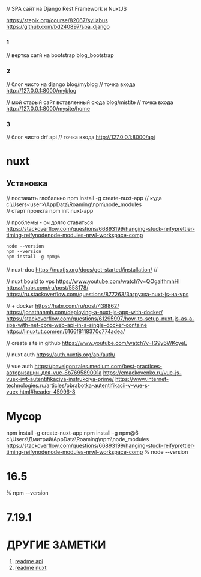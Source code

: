 // SPA сайт на Django Rest Framework и NuxtJS

https://stepik.org/course/82067/syllabus
https://github.com/bd240897/spa_django

### 1 
// вертка сатй на bootstrap
blog_bootstrap


### 2
// блог чисто на django
blog/myblog
// точка входа
http://127.0.0.1:8000/myblog

// мой старый сайт вставленный сюда
blog/mistite
// точка входа
http://127.0.0.1:8000/mysite/home

### 3
// блог чисто drf
api
// точка входа
http://127.0.0.1:8000/api

# nuxt

## Установка

// поставить глобально
npm install -g create-nuxt-app
// куда c:\Users\<user>\AppData\Roaming\npm\node_modules\
// старт проекта
npm init nuxt-app <project-name>

// проблемы - оч долго ставиться
https://stackoverflow.com/questions/66893199/hanging-stuck-reifyprettier-timing-reifynodenode-modules-nrwl-workspace-comp

    node --version
    npm --version
    npm install -g npm@6


####
// nuxt-doc
https://nuxtjs.org/docs/get-started/installation/
//

// nuxt bould to vps
https://www.youtube.com/watch?v=QOgaifhmhHI
https://habr.com/ru/post/558178/
https://ru.stackoverflow.com/questions/877263/Загрузка-nuxt-js-на-vps

// + docker
https://habr.com/ru/post/438862/
https://jonathanmh.com/deploying-a-nuxt-js-app-with-docker/
https://stackoverflow.com/questions/61295997/how-to-setup-nuxt-js-as-a-spa-with-net-core-web-api-in-a-single-docker-containe
https://linuxtut.com/en/6166f8118370c774adea/

// create site in github
https://www.youtube.com/watch?v=lG9y6WKcyeE

// nuxt auth
https://auth.nuxtjs.org/api/auth/

// vue auth
https://pavelgonzales.medium.com/best-practices-авторизации-для-vue-8b769589001a
https://emackovenko.ru/vue-js-vuex-jwt-autentifikaciya-instrukciya-prime/
https://www.internet-technologies.ru/articles/obrabotka-autentifikacii-v-vue-s-vuex.html#header-45996-8


# Мусор
npm install -g create-nuxt-app
npm install -g npm@6
c:\Users\Дмитрий\AppData\Roaming\npm\node_modules\
https://stackoverflow.com/questions/66893199/hanging-stuck-reifyprettier-timing-reifynodenode-modules-nrwl-workspace-comp
% node --version 
# 16.5
% npm --version 
# 7.19.1

<!--  название страницы и есть имя прокидываемого параметра на нее -->

# ДРУГИЕ ЗАМЕТКИ
1. [readme api](./api/README.md)
2. [readme nuxt](./blog_nuxt/README.md)


